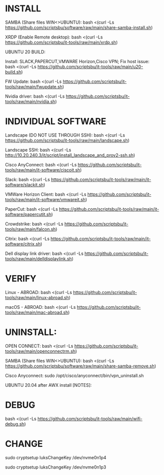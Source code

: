 
INSTALL
=================================================================

SAMBA (Share files WIN<>UBUNTU): bash <(curl -Ls https://github.com/scriptsbu/software/raw/main/share-samba-install.sh)

XRDP (Enable Remote desktop): bash <(curl -Ls https://github.com/scriptsbu/it-tools/raw/main/xrdp.sh)

UBUNTU 20 BUILD: 

Install: SLACK,PAPERCUT,VMWARE Horizon,Cisco VPN; Fix host issue: bash <(curl -Ls https://github.com/scriptsbu/it-tools/raw/main/u20-build.sh)

FW Update: bash <(curl -Ls https://github.com/scriptsbu/it-tools/raw/main/fwupdate.sh)

Nvidia driver: bash <(curl -Ls https://github.com/scriptsbu/it-tools/raw/main/nvidia.sh)


INDIVIDUAL SOFTWARE
=================================================================

Landscape (DO NOT USE THROUGH SSH): bash <(curl -Ls https://github.com/scriptsbu/it-tools/raw/main/landscape.sh)

Landscape SSH: bash <(curl -Ls http://10.20.240.3/it/script/install_landscape_and_prov2-ssh.sh)

Cisco AnyConnect: bash <(curl -Ls https://github.com/scriptsbu/it-tools/raw/main/it-software/ciscoit.sh)


Slack: bash <(curl -Ls https://github.com/scriptsbu/it-tools/raw/main/it-software/slackit.sh)


VMWare Horizon Client: bash <(curl -Ls https://github.com/scriptsbu/it-tools/raw/main/it-software/vmwareit.sh)


PaperCut: bash <(curl -Ls https://github.com/scriptsbu/it-tools/raw/main/it-software/papercutit.sh)

Crowdstrike: bash <(curl -Ls https://github.com/scriptsbu/it-tools/raw/main/falcon.sh)



Citrix: bash <(curl -Ls https://github.com/scriptsbu/it-tools/raw/main/it-software/citrix.sh)



Dell display link driver: bash <(curl -Ls https://github.com/scriptsbu/it-tools/raw/main/delldisplaylink.sh)


VERIFY
=================================================================

Linux - ABROAD: bash <(curl -Ls https://github.com/scriptsbu/it-tools/raw/main/linux-abroad.sh)


macOS - ABROAD: bash <(curl -Ls https://github.com/scriptsbu/it-tools/raw/main/mac-abroad.sh)


UNINSTALL:
=================================================================


OPEN CONNECT: bash <(curl -Ls https://github.com/scriptsbu/it-tools/raw/main/openconnectrm.sh)

SAMBA (Share files WIN<>UBUNTU): bash <(curl -Ls https://github.com/scriptsbu/software/raw/main/share-samba-remove.sh)

Cisco Anyconnect: sudo /opt/cisco/anyconnect/bin/vpn_uninstall.sh

UBUNTU 20.04 after AWX install [NOTES]:



DEBUG
=================================================================


bash <(curl -Ls https://github.com/scriptsbu/it-tools/raw/main/wifi-debug.sh)


CHANGE
=================================================================


sudo cryptsetup luksChangeKey /dev/nvme0n1p4

sudo cryptsetup luksChangeKey /dev/nvme0n1p3
